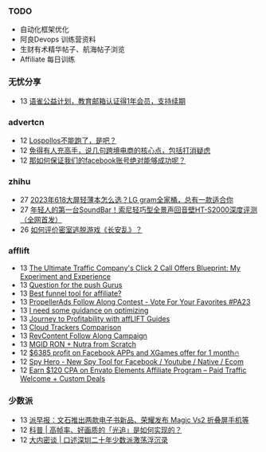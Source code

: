 ### TODO
-  自动化框架优化
-  阿良Devops 训练营资料
-  生财有术精华帖子、航海帖子浏览
-  Affiliate 每日训练

### 无忧分享
<!-- ruyo:START -->
-  13 [语雀公益计划，教育邮箱认证得1年会员，支持续期](https://51.ruyo.net/18497.html)<!-- ruyo:END -->

### advertcn
<!-- advertcn:START -->
-  12 [Lospollos不能跑了，是吧？](https://www.advertcn.com/forum.php?mod=viewthread&tid=112475)
-  12 [免得有人充高手，说几句跨境电商的核心点，包括打消疑虑](https://www.advertcn.com/forum.php?mod=viewthread&tid=112474)
-  12 [那如何保证我们的facebook账号绝对能够成功呢？](https://www.advertcn.com/forum.php?mod=viewthread&tid=112472)<!-- advertcn:END -->

### zhihu
<!-- zhihu:START -->
-  27 [2023年618大屏轻薄本怎么选？LG gram全家桶，总有一款适合你](http://zhuanlan.zhihu.com/p/632641888?utm_campaign=rss&utm_medium=rss&utm_source=rss&utm_content=title)
-  27 [年轻人的第一台SoundBar！索尼轻巧型全景声回音壁HT-S2000深度评测（全网首发）](http://zhuanlan.zhihu.com/p/630990296?utm_campaign=rss&utm_medium=rss&utm_source=rss&utm_content=title)
-  26 [如何评价密室逃脱游戏《长安乱》？](http://www.zhihu.com/question/563950552/answer/3045961312?utm_campaign=rss&utm_medium=rss&utm_source=rss&utm_content=title)<!-- zhihu:END -->

### afflift
<!-- afflift:START -->
-  13 [The Ultimate Traffic Company&#39;s Click 2 Call Offers Blueprint: My Experiment and Experience](https://afflift.com/f/threads/the-ultimate-traffic-companys-click-2-call-offers-blueprint-my-experiment-and-experience.11745/)
-  13 [Question for the push Gurus](https://afflift.com/f/threads/question-for-the-push-gurus.11765/)
-  13 [Best funnel tool for affiliate?](https://afflift.com/f/threads/best-funnel-tool-for-affiliate.11787/)
-  13 [PropellerAds Follow Along Contest - Vote For Your Favorites #PA23](https://afflift.com/f/threads/propellerads-follow-along-contest-vote-for-your-favorites-pa23.11724/)
-  13 [I need some guidance on optimizing](https://afflift.com/f/threads/i-need-some-guidance-on-optimizing.11788/)
-  13 [Journey to Profitability with affLIFT Guides](https://afflift.com/f/threads/journey-to-profitability-with-afflift-guides.10148/)
-  13 [Cloud Trackers Comparison](https://afflift.com/f/threads/cloud-trackers-comparison.10165/)
-  13 [RevContent Follow Along Campaign](https://afflift.com/f/threads/revcontent-follow-along-campaign.11760/)
-  13 [MGID RON + Nutra from Scratch](https://afflift.com/f/threads/mgid-ron-nutra-from-scratch.10949/)
-  12 [$6385 profit on Facebook APPs and XGames offer for 1 month🔥](https://afflift.com/f/threads/6385-profit-on-facebook-apps-and-xgames-offer-for-1-month%F0%9F%94%A5.11783/)
-  12 [Spy Hero - New Spy Tool for Facebook / Youtube / Native / Ecom](https://afflift.com/f/threads/spy-hero-new-spy-tool-for-facebook-youtube-native-ecom.10351/)
-  12 [Earn $120 CPA on Envato Elements Affiliate Program – Paid Traffic Welcome + Custom Deals](https://afflift.com/f/threads/earn-120-cpa-on-envato-elements-affiliate-program-%E2%80%93-paid-traffic-welcome-custom-deals.11770/)<!-- afflift:END -->

### 少数派
<!-- sspai:START -->
-  13 [派早报：文石推出两款电子书新品、荣耀发布 Magic Vs2 折叠屏手机等](https://sspai.com/post/83533)
-  12 [科普 | 高帧率、好画质的「光追」是如何实现的？](https://sspai.com/post/83522)
-  12 [大内密谈 | 口述深圳二十年少数派激荡浮沉录](https://sspai.com/post/83516)<!-- sspai:END -->
